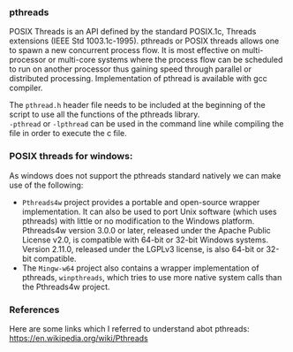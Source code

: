 ### pthreads
POSIX Threads is an API defined by the standard POSIX.1c, Threads extensions (IEEE Std 1003.1c-1995).
pthreads or POSIX threads allows one to spawn a new concurrent process flow. It is most effective on multi-processor or multi-core systems where the process flow can be scheduled to run on another processor thus gaining speed through parallel or distributed processing. Implementation of pthread is available with gcc compiler.

The `pthread.h` header file needs to be included at the beginning of the script to use all the functions of the pthreads library.  
`-pthread` or `-lpthread` can be used in the command line while compiling the file in order to execute the c file.

### POSIX threads for windows:
As windows does not support the pthreads standard natively we can make use of the following:
- `Pthreads4w` project provides a portable and open-source wrapper implementation. It can also be used to port Unix software (which uses pthreads) with little or no modification to the Windows platform. 
Pthreads4w version 3.0.0 or later, released under the Apache Public License v2.0, is compatible with 64-bit or 32-bit Windows systems. Version 2.11.0, released under the LGPLv3 license, is also 64-bit or 32-bit compatible.
- The `Mingw-w64` project also contains a wrapper implementation of pthreads, `winpthreads`, which tries to use more native system calls than the Pthreads4w project.




### References
Here are some links which I referred to understand abot pthreads:
https://en.wikipedia.org/wiki/Pthreads
